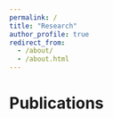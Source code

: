 ```yaml
---
permalink: /
title: "Research"
author_profile: true
redirect_from: 
  - /about/
  - /about.html
---
```


# Publications




